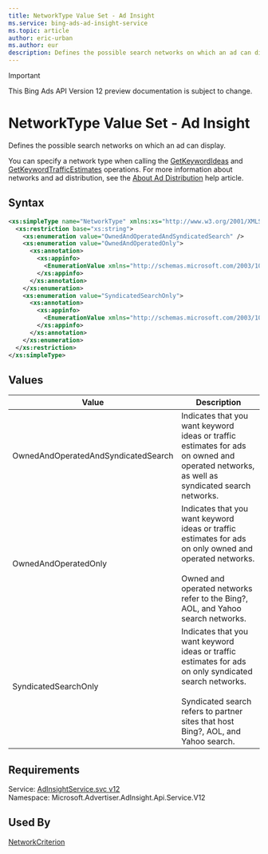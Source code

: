 ```yaml
---
title: NetworkType Value Set - Ad Insight
ms.service: bing-ads-ad-insight-service
ms.topic: article
author: eric-urban
ms.author: eur
description: Defines the possible search networks on which an ad can display.
---
```

> [!IMPORTANT]
> This Bing Ads API Version 12 preview documentation is subject to change.

# NetworkType Value Set - Ad Insight
Defines the possible search networks on which an ad can display. 

You can specify a network type when calling the [GetKeywordIdeas](getkeywordideas.md) and [GetKeywordTrafficEstimates](getkeywordtrafficestimates.md) operations. For more information about networks and ad distribution, see the [About Ad Distribution](http://help.bingads.microsoft.com/#apex/3/en/50871/0) help article.

## Syntax
```xml
<xs:simpleType name="NetworkType" xmlns:xs="http://www.w3.org/2001/XMLSchema">
  <xs:restriction base="xs:string">
    <xs:enumeration value="OwnedAndOperatedAndSyndicatedSearch" />
    <xs:enumeration value="OwnedAndOperatedOnly">
      <xs:annotation>
        <xs:appinfo>
          <EnumerationValue xmlns="http://schemas.microsoft.com/2003/10/Serialization/">2</EnumerationValue>
        </xs:appinfo>
      </xs:annotation>
    </xs:enumeration>
    <xs:enumeration value="SyndicatedSearchOnly">
      <xs:annotation>
        <xs:appinfo>
          <EnumerationValue xmlns="http://schemas.microsoft.com/2003/10/Serialization/">3</EnumerationValue>
        </xs:appinfo>
      </xs:annotation>
    </xs:enumeration>
  </xs:restriction>
</xs:simpleType>
```

## <a name="values"></a>Values

|Value|Description|
|-----------|---------------|
|<a name="ownedandoperatedandsyndicatedsearch"></a>OwnedAndOperatedAndSyndicatedSearch|Indicates that you want keyword ideas or traffic estimates for ads on owned and operated networks, as well as syndicated search networks.|
|<a name="ownedandoperatedonly"></a>OwnedAndOperatedOnly|Indicates that you want keyword ideas or traffic estimates for ads on only owned and operated networks.<br /><br />Owned and operated networks refer to the Bing?, AOL, and Yahoo search networks.|
|<a name="syndicatedsearchonly"></a>SyndicatedSearchOnly|Indicates that you want keyword ideas or traffic estimates for ads on only syndicated search networks.<br /><br />Syndicated search refers to partner sites that host Bing?, AOL, and Yahoo search.|

## Requirements
Service: [AdInsightService.svc v12](https://adinsight.api.bingads.microsoft.com/Api/Advertiser/AdInsight/v11/AdInsightService.svc)  
Namespace: Microsoft.Advertiser.AdInsight.Api.Service.V12  

## Used By
[NetworkCriterion](networkcriterion.md)  
